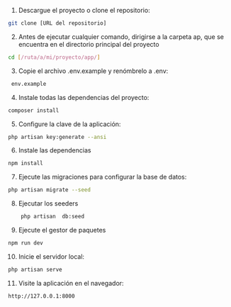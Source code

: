 1. Descargue el proyecto o clone el repositorio:

```bash
git clone [URL del repositorio]
```
2. Antes de ejecutar cualquier comando, dirigirse a la carpeta ap,
   que se encuentra en el directorio principal del proyecto
```bash
cd [/ruta/a/mi/proyecto/app/]
```
3. Copie el archivo .env.example y renómbrelo a .env:
```bash
 env.example 
```
4. Instale todas las dependencias del proyecto:
```bash
composer install
```
5. Configure la clave de la aplicación:
``` bash
php artisan key:generate --ansi
```
6. Instale las dependencias 
```bash
npm install
```
7. Ejecute las migraciones para configurar la base de datos:
```bash
php artisan migrate --seed
```
8.  Ejecutar los seeders
```bash
    php artisan  db:seed 
```
9. Ejecute el gestor de paquetes 

```bash
npm run dev
```
10. Inicie el servidor local:

```bash
php artisan serve
```
11. Visite la aplicación en el navegador:
```bash
http://127.0.0.1:8000
```


